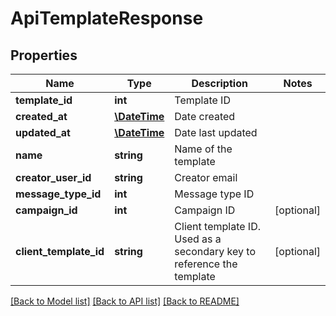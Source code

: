 # ApiTemplateResponse

## Properties
Name | Type | Description | Notes
------------ | ------------- | ------------- | -------------
**template_id** | **int** | Template ID | 
**created_at** | [**\DateTime**](\DateTime.md) | Date created | 
**updated_at** | [**\DateTime**](\DateTime.md) | Date last updated | 
**name** | **string** | Name of the template | 
**creator_user_id** | **string** | Creator email | 
**message_type_id** | **int** | Message type ID | 
**campaign_id** | **int** | Campaign ID | [optional] 
**client_template_id** | **string** | Client template ID. Used as a secondary key to reference the template | [optional] 

[[Back to Model list]](../../README.md#documentation-for-models) [[Back to API list]](../../README.md#documentation-for-api-endpoints) [[Back to README]](../../README.md)

